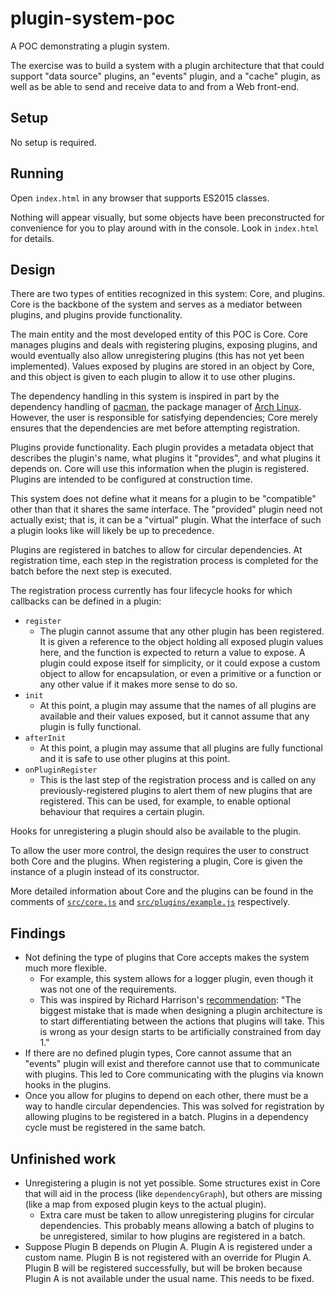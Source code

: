 # plugin-system-poc

A POC demonstrating a plugin system.

The exercise was to build a system with a plugin architecture that that
could support "data source" plugins, an "events" plugin, and a "cache"
plugin, as well as be able to send and receive data to and from a Web
front-end.

## Setup

No setup is required.

## Running

Open `index.html` in any browser that supports ES2015 classes.

Nothing will appear visually, but some objects have been preconstructed
for convenience for you to play around with in the console. Look in
`index.html` for details.

## Design

There are two types of entities recognized in this system: Core, and
plugins. Core is the backbone of the system and serves as a mediator
between plugins, and plugins provide functionality.

The main entity and the most developed entity of this POC is Core. Core
manages plugins and deals with registering plugins, exposing plugins,
and would eventually also allow unregistering plugins (this has not yet
been implemented). Values exposed by plugins are stored in an object by
Core, and this object is given to each plugin to allow it to use other
plugins.

The dependency handling in this system is inspired in part by the
dependency handling of [pacman][], the package manager of [Arch Linux][].
However, the user is responsible for satisfying dependencies; Core
merely ensures that the dependencies are met before attempting
registration.

[pacman]: https://wiki.archlinux.org/index.php/PKGBUILD#Dependencies
[Arch Linux]: https://www.archlinux.org/

Plugins provide functionality. Each plugin provides a metadata object that
describes the plugin's name, what plugins it "provides", and what
plugins it depends on. Core will use this information when the plugin is
registered. Plugins are intended to be configured at construction time.

This system does not define what it means for a plugin to be
"compatible" other than that it shares the same interface. The
"provided" plugin need not actually exist; that is, it can be a
"virtual" plugin. What the interface of such a plugin looks like will
likely be up to precedence.

Plugins are registered in batches to allow for circular dependencies.
At registration time, each step in the registration process is completed
for the batch before the next step is executed.

The registration process currently has four lifecycle hooks for which
callbacks can be defined in a plugin:

- `register`
  - The plugin cannot assume that any other plugin has been registered.
    It is given a reference to the object holding all exposed plugin
    values here, and the function is expected to return a value to expose.
    A plugin could expose itself for simplicity, or it could expose a
    custom object to allow for encapsulation, or even a primitive or a
    function or any other value if it makes more sense to do so.
- `init`
  - At this point, a plugin may assume that the names of all plugins are
    available and their values exposed, but it cannot assume that any
    plugin is fully functional.
- `afterInit`
  - At this point, a plugin may assume that all plugins are fully
    functional and it is safe to use other plugins at this point.
- `onPluginRegister`
  - This is the last step of the registration process and is called on
    any previously-registered plugins to alert them of new plugins that
    are registered. This can be used, for example, to enable optional
    behaviour that requires a certain plugin.

Hooks for unregistering a plugin should also be available to the plugin.

To allow the user more control, the design requires the user to
construct both Core and the plugins. When registering a plugin, Core is
given the instance of a plugin instead of its constructor.

More detailed information about Core and the plugins can be found in the
comments of [`src/core.js`](./src/core.js) and
[`src/plugins/example.js`](./src/example.js) respectively.

## Findings

- Not defining the type of plugins that Core accepts makes the system
  much more flexible.
  - For example, this system allows for a logger plugin, even though it
    was not one of the requirements.
  - This was inspired by Richard Harrison's
    [recommendation][plugin-architecture]: "The biggest mistake that is
    made when designing a plugin architecture is to start
    differentiating between the actions that plugins will take. This is
    wrong as your design starts to be artificially constrained from day
    1."
- If there are no defined plugin types, Core cannot assume that an
  "events" plugin will exist and therefore cannot use that to
  communicate with plugins. This led to Core communicating with the
  plugins via known hooks in the plugins.
- Once you allow for plugins to depend on each other, there must be a
  way to handle circular dependencies. This was solved for registration
  by allowing plugins to be registered in a batch. Plugins in a
  dependency cycle must be registered in the same batch.

[plugin-architecture]: http://chateau-logic.com/content/designing-plugin-architecture-application

## Unfinished work

- Unregistering a plugin is not yet possible. Some structures exist in
  Core that will aid in the process (like `dependencyGraph`), but
  others are missing (like a map from exposed plugin keys to the actual
  plugin).
  - Extra care must be taken to allow unregistering plugins for circular
    dependencies. This probably means allowing a batch of plugins to be
    unregistered, similar to how plugins are registered in a batch.
- Suppose Plugin B depends on Plugin A. Plugin A is registered under a
  custom name. Plugin B is not registered with an override for Plugin A.
  Plugin B will be registered successfully, but will be broken because
  Plugin A is not available under the usual name. This needs to be
  fixed.